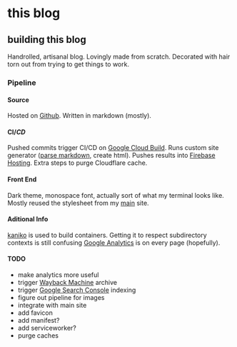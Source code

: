 # this blog

## building this blog

Handrolled, artisanal blog.
Lovingly made from scratch.
Decorated with hair torn out from trying to get things to work.

### Pipeline

#### Source

Hosted on [Github](https://github.com/seankhliao/com-seankhliao-blog).
Written in markdown (mostly).

#### CI/_CD_

Pushed commits trigger CI/CD on [Google Cloud Build](https://cloud.google.com/cloud-build/).
Runs custom site generator ([parse markdown](https://github.com/russross/blackfriday), create html).
Pushes results into [Firebase Hosting](https://firebase.google.com/products/hosting/).
Extra steps to purge Cloudflare cache.

#### Front End

Dark theme, monospace font, actually sort of what my terminal looks like.
Mostly reused the stylesheet from my [main](https://seankhliao.com) site.

#### Aditional Info

[kaniko](https://github.com/GoogleContainerTools/kaniko) is used to build containers.
Getting it to respect subdirectory contexts is still confusing
[Google Analytics](https://analytics.google.com/analytics/web/) is on every page (hopefully).

#### TODO

- make analytics more useful
- trigger [Wayback Machine](https://web.archive.org) archive
- trigger [Google Search Console](https://search.google.com/search-console/about) indexing
- figure out pipeline for images
- integrate with main site
- add favicon
- add manifest?
- add serviceworker?
- purge caches
